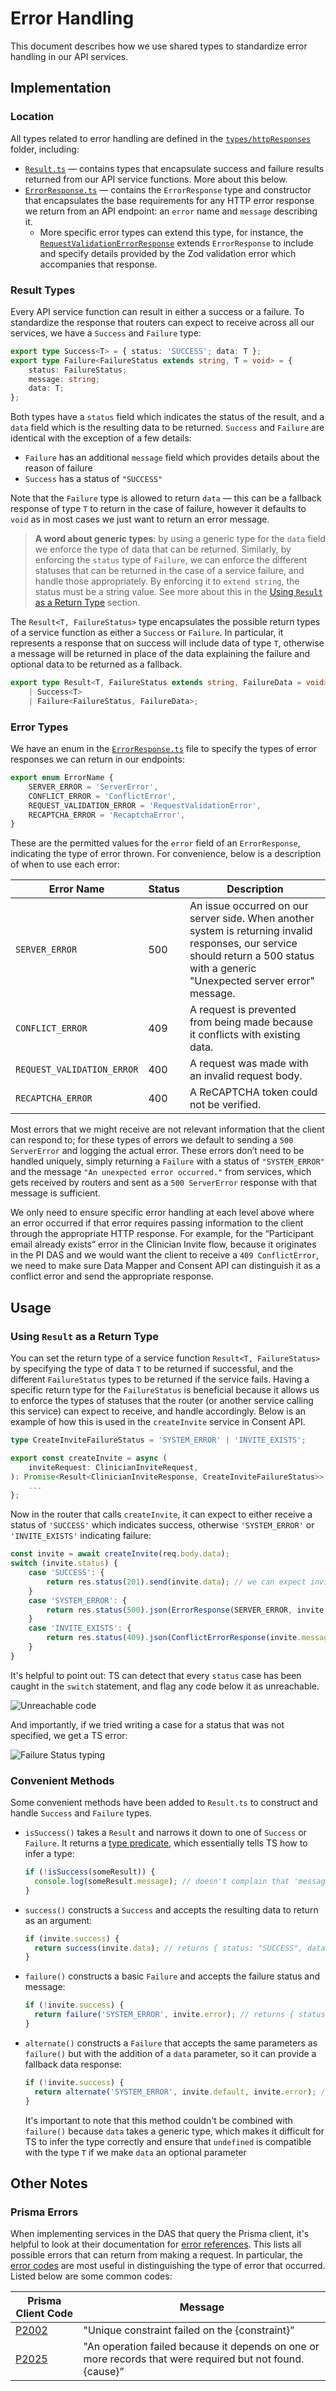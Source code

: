 # Error Handling

This document describes how we use shared types to standardize error handling in our API services.

## Implementation

### Location

All types related to error handling are defined in the [`types/httpResponses`](../packages/types/src/httpResponses) folder, including:

- [`Result.ts`](../packages/types/src/httpResponses/Result.ts) — contains types that encapsulate success and failure results returned from our API service functions. More about this below.
- [`ErrorResponse.ts`](../packages/types/src/httpResponses/ErrorResponse.ts) — contains the `ErrorResponse` type and constructor that encapsulates the base requirements for any HTTP error response we return from an API endpoint: an `error` name and `message` describing it.
  - More specific error types can extend this type, for instance, the [`RequestValidationErrorResponse`](../packages/types/src/httpResponses/RequestValidationErrorResponse.ts) extends `ErrorResponse` to include and specify details provided by the Zod validation error which accompanies that response.

### Result Types

Every API service function can result in either a success or a failure. To standardize the response that routers can expect to receive across all our services, we have a `Success` and `Failure` type:

```ts
export type Success<T> = { status: 'SUCCESS'; data: T };
export type Failure<FailureStatus extends string, T = void> = {
	status: FailureStatus;
	message: string;
	data: T;
};
```

Both types have a `status` field which indicates the status of the result, and a `data` field which is the resulting data to be returned. `Success` and `Failure` are identical with the exception of a few details:

- `Failure` has an additional `message` field which provides details about the reason of failure
- `Success` has a status of `"SUCCESS"`

Note that the `Failure` type is allowed to return `data` — this can be a fallback response of type `T` to return in the case of failure, however it defaults to `void` as in most cases we just want to return an error message.

> **A word about generic types**: by using a generic type for the `data` field we enforce the type of data that can be returned. Similarly, by enforcing the `status` type of `Failure`, we can enforce the different statuses that can be returned in the case of a service failure, and handle those appropriately. By enforcing it to `extend string`, the status must be a string value. See more about this in the [Using `Result` as a Return Type](#using-result-as-a-return-type) section.

The `Result<T, FailureStatus>` type encapsulates the possible return types of a service function as either a `Success` or `Failure`. In particular, it represents a response that on success will include data of type `T`, otherwise a message will be returned in place of the data explaining the failure and optional data to be returned as a fallback.

```ts
export type Result<T, FailureStatus extends string, FailureData = void> =
	| Success<T>
	| Failure<FailureStatus, FailureData>;
```

### Error Types

We have an enum in the [`ErrorResponse.ts`](../packages/types/src/httpResponses/ErrorResponse.ts) file to specify the types of error responses we can return in our endpoints:

```ts
export enum ErrorName {
	SERVER_ERROR = 'ServerError',
	CONFLICT_ERROR = 'ConflictError',
	REQUEST_VALIDATION_ERROR = 'RequestValidationError',
	RECAPTCHA_ERROR = 'RecaptchaError',
}
```

These are the permitted values for the `error` field of an `ErrorResponse`, indicating the type of error thrown. For convenience, below is a description of when to use each error:

| Error Name                 | Status | Description                                                                                                                                                                        |
| -------------------------- | ------ | ---------------------------------------------------------------------------------------------------------------------------------------------------------------------------------- |
| `SERVER_ERROR`             | 500    | An issue occurred on our server side. When another system is returning invalid responses, our service should return a 500 status with a generic "Unexpected server error" message. |
| `CONFLICT_ERROR`           | 409    | A request is prevented from being made because it conflicts with existing data.                                                                                                    |
| `REQUEST_VALIDATION_ERROR` | 400    | A request was made with an invalid request body.                                                                                                                                   |
| `RECAPTCHA_ERROR`          | 400    | A ReCAPTCHA token could not be verified.                                                                                                                                           |

Most errors that we might receive are not relevant information that the client can respond to; for these types of errors we default to sending a `500 ServerError` and logging the actual error. These errors don’t need to be handled uniquely, simply returning a `Failure` with a status of `"SYSTEM_ERROR"` and the message `"An unexpected error occurred."` from services, which gets received by routers and sent as a `500 ServerError` response with that message is sufficient.

We only need to ensure specific error handling at each level above where an error occurred if that error requires passing information to the client through the appropriate HTTP response. For example, for the “Participant email already exists” error in the Clinician Invite flow, because it originates in the PI DAS and we would want the client to receive a `409 ConflictError`, we need to make sure Data Mapper and Consent API can distinguish it as a conflict error and send the appropriate response.

## Usage

### Using `Result` as a Return Type

You can set the return type of a service function `Result<T, FailureStatus>` by specifying the type of data `T` to be returned if successful, and the different `FailureStatus` types to be returned if the service fails. Having a specific return type for the `FailureStatus` is beneficial because it allows us to enforce the types of statuses that the router (or another service calling this service) can expect to receive, and handle accordingly. Below is an example of how this is used in the `createInvite` service in Consent API.

```ts
type CreateInviteFailureStatus = 'SYSTEM_ERROR' | 'INVITE_EXISTS';

export const createInvite = async (
	inviteRequest: ClinicianInviteRequest,
): Promise<Result<ClinicianInviteResponse, CreateInviteFailureStatus>> => {
	...
};
```

Now in the router that calls `createInvite`, it can expect to either receive a status of `'SUCCESS'` which indicates success, otherwise `'SYSTEM_ERROR'` or `'INVITE_EXISTS'` indicating failure:

```ts
const invite = await createInvite(req.body.data);
switch (invite.status) {
	case 'SUCCESS': {
		return res.status(201).send(invite.data); // we can expect invite.data to be of type ClinicianInviteResponse
	}
	case 'SYSTEM_ERROR': {
		return res.status(500).json(ErrorResponse(SERVER_ERROR, invite.message));
	}
	case 'INVITE_EXISTS': {
		return res.status(409).json(ConflictErrorResponse(invite.message));
	}
}
```

It's helpful to point out: TS can detect that every `status` case has been caught in the `switch` statement, and flag any code below it as unreachable.

![Unreachable code](./images/error-handling-unreachable-code.png)

And importantly, if we tried writing a case for a status that was not specified, we get a TS error:

![Failure Status typing](./images/error-handling-failure-statuses.png)

### Convenient Methods

Some convenient methods have been added to `Result.ts` to construct and handle `Success` and `Failure` types.

- `isSuccess()` takes a `Result` and narrows it down to one of `Success` or `Failure`. It returns a [type predicate](https://www.typescriptlang.org/docs/handbook/2/narrowing.html#using-type-predicates), which essentially tells TS how to infer a type:
  ```ts
  if (!isSuccess(someResult)) {
  	console.log(someResult.message); // doesn't complain that 'message' is `undefined`
  }
  ```
- `success()` constructs a `Success` and accepts the resulting data to return as an argument:
  ```ts
  if (invite.success) {
  	return success(invite.data); // returns { status: "SUCCESS", data: invite.data }
  }
  ```
- `failure()` constructs a basic `Failure` and accepts the failure status and message:
  ```ts
  if (!invite.success) {
  	return failure('SYSTEM_ERROR', invite.error); // returns { status: "SYSTEM_ERROR", message: invite.error }
  }
  ```
- `alternate()` constructs a `Failure` that accepts the same parameters as `failure()` but with the addition of a `data` parameter, so it can provide a fallback data response:
  ```ts
  if (!invite.success) {
  	return alternate('SYSTEM_ERROR', invite.default, invite.error); // returns { status: "SYSTEM_ERROR", data: invite.default, message: invite.error }
  }
  ```
  It's important to note that this method couldn't be combined with `failure()` because `data` takes a generic type, which makes it difficult for TS to infer the type correctly and ensure that `undefined` is compatible with the type `T` if we make `data` an optional parameter

## Other Notes

### Prisma Errors

When implementing services in the DAS that query the Prisma client, it's helpful to look at their documentation for [error references](https://www.prisma.io/docs/reference/api-reference/error-reference). This lists all possible errors that can return from making a request. In particular, the [error codes](https://www.prisma.io/docs/reference/api-reference/error-reference#error-codes) are most useful in distinguishing the type of error that occurred. Listed below are some common codes:

| Prisma Client Code                                                                | Message                                                                                                   |
| --------------------------------------------------------------------------------- | --------------------------------------------------------------------------------------------------------- |
| [P2002](https://www.prisma.io/docs/reference/api-reference/error-reference#p2002) | "Unique constraint failed on the {constraint}”                                                            |
| [P2025](https://www.prisma.io/docs/reference/api-reference/error-reference#p2025) | "An operation failed because it depends on one or more records that were required but not found. {cause}” |
